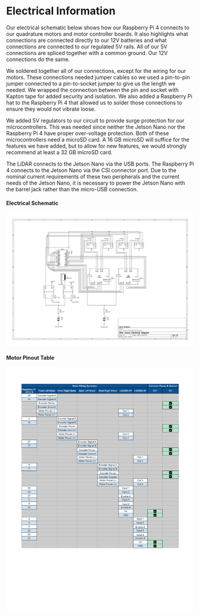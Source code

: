 # Electrical Information

Our electrical schematic below shows how our Raspberry Pi 4 connects to our quadrature motors and motor controller boards. It also highlights what connections are connected directly to our 12V batteries and what connections are connected to our regulated 5V rails. All of our 5V connections are spliced together with a common ground. Our 12V connections do the same.

We soldered together all of our connections, except for the wiring for our motors. These connections needed jumper cables so we used a pin-to-pin jumper connected to a pin-to-socket jumper to give us the length we needed. We wrapped the connection between the pin and socket with Kapton tape for added security and isolation. We also added a Raspberry Pi hat to the Raspberry Pi 4 that allowed us to solder those connections to ensure they would not vibrate loose. 

We added 5V regulators to our circuit to provide surge protection for our microcontrollers. This was needed since neither the Jetson Nano nor the Raspberry Pi 4 have proper over-voltage protection. Both of these microcontrollers need a microSD card. A 16 GB microSD will suffice for the features we have added, but to allow for new features, we would strongly recommend at least a 32 GB microSD card.

The LiDAR connects to the Jetson Nano via the USB ports. The Raspberry Pi 4 connects to the Jetson Nano via the CSI connector port. Due to the nominal current requirements of these two peripherals and the current needs of the Jetson Nano, it is necessary to power the Jetson Nano with the barrel jack rather than the micro-USB connection.

#### Electrical Schematic
![Icarus Electrical Schematic](/docs/Electrical/Icarus%20Electrical%20Schematic.png "Icarus Electrical Schematic")

#### Motor Pinout Table
![Icarus Motor Connections Table](/docs/Electrical/Motor%20Connections%20Table.png "Icarus Motor Connections Table")
